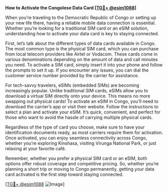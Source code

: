 **How to Activate the Congolese Data Card [[TG💪+ @esim1088](https://t.me/s/esim1088)]**

When you’re traveling to the Democratic Republic of Congo or setting up your new life there, having a reliable mobile data connection is essential. Whether you’re looking for a traditional SIM card or an eSIM solution, understanding how to activate your data card is key to staying connected.

First, let’s talk about the different types of data cards available in Congo. The most common type is the physical SIM card, which you can purchase from local telecom providers like Airtel or Vodacom. These cards come in various denominations depending on the amount of data and call minutes you need. To activate a SIM card, simply insert it into your phone and follow the prompts to set it up. If you encounter any issues, you can dial the customer service number provided by the carrier for assistance.

For tech-savvy travelers, eSIMs (embedded SIMs) are becoming increasingly popular. Unlike traditional SIM cards, eSIMs allow you to download a virtual SIM directly onto your device. This means no more swapping out physical cards! To activate an eSIM in Congo, you’ll need to download the carrier’s app or visit their website. Follow the instructions to select a plan and activate your eSIM. It’s quick, convenient, and perfect for those who want to avoid the hassle of carrying multiple physical cards.

Regardless of the type of card you choose, make sure to have your identification documents ready, as most carriers require them for activation. Once activated, you can enjoy seamless connectivity across Congo, whether you’re exploring Kinshasa, visiting Virunga National Park, or just relaxing at your favorite café.

Remember, whether you prefer a physical SIM card or an eSIM, both options offer robust coverage and competitive pricing. So, whether you’re planning a short trip or moving to Congo permanently, getting your data card activated is the first step toward staying connected.

[[TG💪+ @esim1088](https://t.me/s/esim1088) ![Image](https://i.postimg.cc/Y0z9fWf4/image.png)]